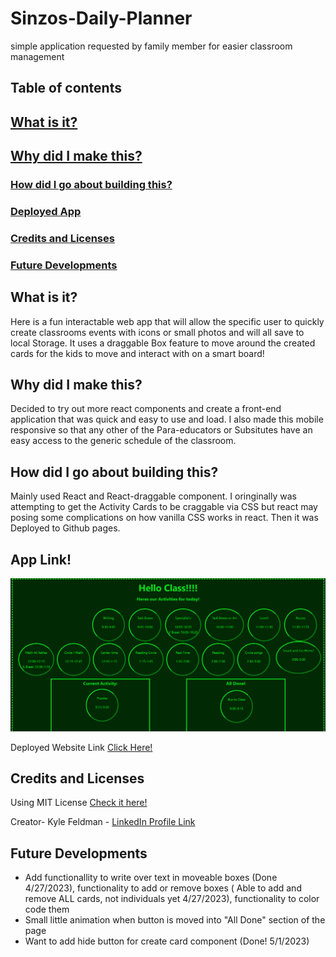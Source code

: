 # Sinzos-Daily-Planner
simple application requested by family member for easier classroom management

## Table of contents

## [What is it?](#what)
## [Why did I make this?](#why)
### [How did I go about building this?](#how)
### [Deployed App](#example)
### [Credits and Licenses](#creds)
### [Future Developments](#develop)

## What is it? <a name="what"></a>
Here is a fun interactable web app that will allow the specific user to quickly create classrooms events with icons or small photos and will all save to local Storage. It uses a draggable Box feature to move around the created cards for the kids to move and interact with on a smart board!


## Why did I make this? <a name="why"></a> 
Decided to try out more react components and create a front-end application that was quick and easy to use and load. I also made this mobile responsive so that any other of the Para-educators or Subsitutes have an easy access to the generic schedule of the classroom. 


## How did I go about building this? <a name="how"></a>
Mainly used React and React-draggable component. I oringinally was attempting to get the Activity Cards to be craggable via CSS but react may posing some complications on how vanilla CSS works in react. Then it was Deployed to Github pages. 

## App Link! <a name="example"></a>

![Screenshot](/DailyPlanner.png)

Deployed Website Link [Click Here!](https://mrsinzo.github.io/Sinzos-Daily-Planner/)

## Credits and Licenses <a name="creds"></a>
Using MIT License [Check it here!](https://opensource.org/licenses/MIT)

Creator- Kyle Feldman - [LinkedIn Profile Link](https://www.linkedin.com/in/kyle-feldman-427b5624b)


## Future Developments <a name="develop"></a>
- Add functionallity to write over text in moveable boxes (Done 4/27/2023), functionality to add or remove boxes ( Able to add and remove ALL cards, not individuals yet 4/27/2023), functionality to color code them
- Small little animation when button is moved into "All Done" section of the page
- Want to add hide button for create card component (Done! 5/1/2023)